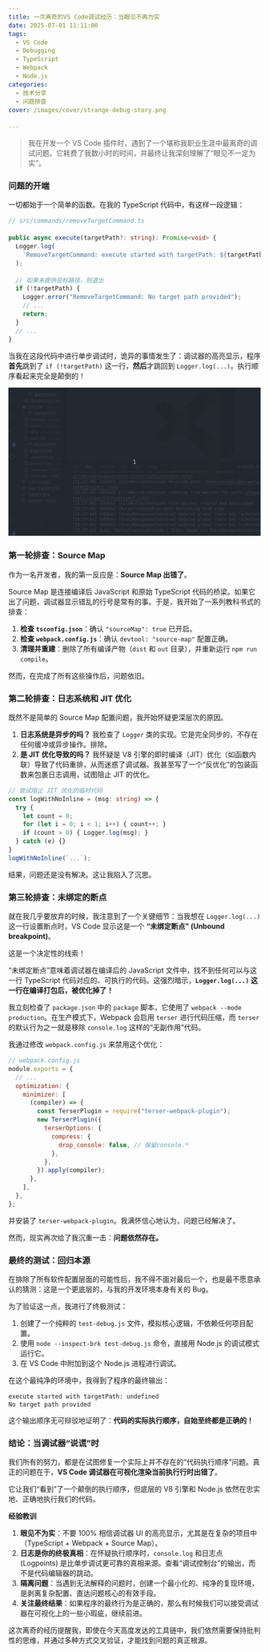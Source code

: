 ```yaml
---
title: 一次离奇的VS Code调试经历：当眼见不再为实
date: 2025-07-01 11:11:00
tags:
  - VS Code
  - Debugging
  - TypeScript
  - Webpack
  - Node.js
categories:
  - 技术分享
  - 问题排查
cover: /images/cover/strange-debug-story.png

---
```


> 我在开发一个 VS Code 插件时，遇到了一个堪称我职业生涯中最离奇的调试问题。它耗费了我数小时的时间，并最终让我深刻理解了“眼见不一定为实”。

### 问题的开端

一切都始于一个简单的函数。在我的 TypeScript 代码中，有这样一段逻辑：

```typescript
// src/commands/removeTargetCommand.ts

public async execute(targetPath?: string): Promise<void> {
  Logger.log(
    `RemoveTargetCommand: execute started with targetPath: ${targetPath}`
  );

  // 如果未提供目标路径，则退出
  if (!targetPath) {
    Logger.error("RemoveTargetCommand: No target path provided");
    // ...
    return;
  }
  // ...
}
```

当我在这段代码中进行单步调试时，诡异的事情发生了：调试器的高亮显示，程序**首先**跳到了 `if (!targetPath)` 这一行，**然后**才跳回到 `Logger.log(...)`。执行顺序看起来完全是颠倒的！

![alt text](<../../../../images/screenshot/2025-07-01 15-25_strange-debug-story.gif>)

### 第一轮排查：Source Map

作为一名开发者，我的第一反应是：**Source Map 出错了**。

Source Map 是连接编译后 JavaScript 和原始 TypeScript 代码的桥梁。如果它出了问题，调试器显示错乱的行号是常有的事。于是，我开始了一系列教科书式的排查：

1.  **检查 `tsconfig.json`**：确认 `"sourceMap": true` 已开启。
2.  **检查 `webpack.config.js`**：确认 `devtool: "source-map"` 配置正确。
3.  **清理并重建**：删除了所有编译产物（`dist` 和 `out` 目录），并重新运行 `npm run compile`。

然而，在完成了所有这些操作后，问题依旧。

### 第二轮排查：日志系统和 JIT 优化

既然不是简单的 Source Map 配置问题，我开始怀疑更深层次的原因。

1.  **日志系统是异步的吗？** 我检查了 `Logger` 类的实现。它是完全同步的，不存在任何缓冲或异步操作。排除。
2.  **是 JIT 优化导致的吗？** 我怀疑是 V8 引擎的即时编译（JIT）优化（如函数内联）导致了代码重排，从而迷惑了调试器。我甚至写了一个“反优化”的包装函数来包裹日志调用，试图阻止 JIT 的优化。

```typescript
// 尝试阻止 JIT 优化的临时代码
const logWithNoInline = (msg: string) => {
  try {
    let count = 0;
    for (let i = 0; i < 1; i++) { count++; }
    if (count > 0) { Logger.log(msg); }
  } catch (e) {}
}
logWithNoInline(`...`);
```

结果，问题还是没有解决。这让我陷入了沉思。

### 第三轮排查：未绑定的断点

就在我几乎要放弃的时候，我注意到了一个关键细节：当我想在 `Logger.log(...)` 这一行设置断点时，VS Code 显示这是一个 **“未绑定断点” (Unbound breakpoint)**。

这是一个决定性的线索！

“未绑定断点”意味着调试器在编译后的 JavaScript 文件中，找不到任何可以与这一行 TypeScript 代码对应的、可执行的代码。这强烈暗示，**`Logger.log(...)` 这一行在编译打包后，被优化掉了！**

我立刻检查了 `package.json` 中的 `package` 脚本，它使用了 `webpack --mode production`。在生产模式下，Webpack 会启用 `terser` 进行代码压缩，而 `terser` 的默认行为之一就是移除 `console.log` 这样的“无副作用”代码。

我通过修改 `webpack.config.js` 来禁用这个优化：

```javascript
// webpack.config.js
module.exports = {
  // ...
  optimization: {
    minimizer: [
      (compiler) => {
        const TerserPlugin = require("terser-webpack-plugin");
        new TerserPlugin({
          terserOptions: {
            compress: {
              drop_console: false, // 保留console.*
            },
          },
        }).apply(compiler);
      },
    ],
  },
};
```

并安装了 `terser-webpack-plugin`。我满怀信心地认为，问题已经解决了。

然而，现实再次给了我沉重一击：**问题依然存在。**

### 最终的测试：回归本源

在排除了所有软件配置层面的可能性后，我不得不面对最后一个，也是最不愿意承认的猜测：这是一个更底层的，与我的开发环境本身有关的 Bug。

为了验证这一点，我进行了终极测试：

1.  创建了一个纯粹的 `test-debug.js` 文件，模拟核心逻辑，不依赖任何项目配置。
2.  使用 `node --inspect-brk test-debug.js` 命令，直接用 Node.js 的调试模式运行它。
3.  在 VS Code 中附加到这个 Node.js 进程进行调试。

在这个最纯净的环境中，我得到了程序的最终输出：

```
execute started with targetPath: undefined
No target path provided
```

这个输出顺序无可辩驳地证明了：**代码的实际执行顺序，自始至终都是正确的！**

### 结论：当调试器“说谎”时

我们所有的努力，都是在试图修复一个实际上并不存在的“代码执行顺序”问题。真正的问题在于，**VS Code 调试器在可视化渲染当前执行行时出错了**。

它让我们“看到”了一个颠倒的执行顺序，但底层的 V8 引擎和 Node.js 依然在忠实地、正确地执行我们的代码。

**经验教训**

1.  **眼见不为实**：不要 100% 相信调试器 UI 的高亮显示，尤其是在复杂的项目中（TypeScript + Webpack + Source Map）。
2.  **日志是你的终极真相**：在怀疑执行顺序时，`console.log` 和日志点 (Logpoints) 是比单步调试更可靠的真相来源。查看“调试控制台”的输出，而不是代码编辑器的跳动。
3.  **隔离问题**：当遇到无法解释的问题时，创建一个最小化的、纯净的复现环境，是剥离复杂配置、直达问题核心的有效手段。
4.  **关注最终结果**：如果程序的最终行为是正确的，那么有时候我们可以接受调试器在可视化上的一些小瑕疵，继续前进。

这次离奇的经历提醒我，即使在今天高度发达的工具链中，我们依然需要保持批判性的思维，并通过多种方式交叉验证，才能找到问题的真正根源。
